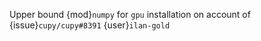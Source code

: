 Upper bound {mod}`numpy` for `gpu` installation on account of {issue}`cupy/cupy#8391` {user}`ilan-gold`

